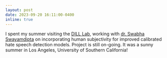 ```yaml
---
layout: post
date: 2023-09-20 16:11:00-0400
inline: true
---
```

I spent my summer visiting the [DILL Lab](https://dill-lab.github.io/), working with [dr. Swabha Swayamdipta](https://swabhs.com/) on incorporating human subjectivity for improved calibrated hate speech detection models. Project is still on-going. It was a sunny summer in Los Angeles, University of Southern California!